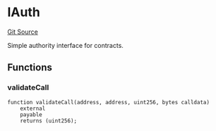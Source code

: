 # IAuth
[Git Source](https://github.com/NaniDAO/accounts/blob/fd90579c871d0f59555da77a20211a8d3c53e980/src/ownership/Keys.sol)

Simple authority interface for contracts.


## Functions
### validateCall


```solidity
function validateCall(address, address, uint256, bytes calldata)
    external
    payable
    returns (uint256);
```

